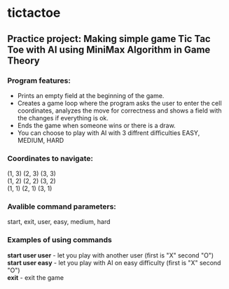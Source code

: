 # tictactoe
<h2>Practice project: Making  simple game Tic Tac Toe with AI using MiniMax Algorithm in Game Theory</h2>

<h3>Program features:</h3>

<ul>
  <li>Prints an empty field at the beginning of the game.</li>
<li>Creates a game loop where the program asks the user to enter the cell coordinates, analyzes the move for correctness and shows a field with the changes if everything is ok.</li>
  <li>Ends the game when someone wins or there is a draw.</li>
  <li>You can choose to play with AI with 3 diffrent difficulties EASY, MEDIUM, HARD</li>
</ul>

<h3>Coordinates to navigate:</h3>

(1, 3) (2, 3) (3, 3)<br>
(1, 2) (2, 2) (3, 2)<br>
(1, 1) (2, 1) (3, 1)<br>

<h3>Avalible command parameters:</h3>
start, exit, user, easy, medium, hard

<h3>Examples of using commands</h3>
<b>start user user</b> - let you play with another user (first is "X" second "O")<br>
<b>start user easy</b> - let you play with AI on easy difficulty (first is "X" second "O")<br>
<b>exit</b> - exit the game
